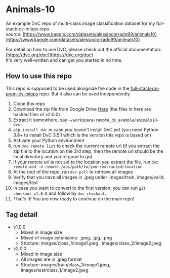 # Animals-10
An example DvC repo of multi-class image classification dataset for my full-stack-cv-mlops repo  
source: [https://www.kaggle.com/datasets/alessiocorrado99/animals10](https://www.kaggle.com/datasets/alessiocorrado99/animals10)  

For detail on how to use DvC, please check out the official documentation: [https://dvc.org/doc](https://dvc.org/doc)  
It's very well-written and can get you started in no time.

## How to use this repo
This repo is supposed to be used alongside the code in the [full-stack-on-prem-cv-mlops](https://github.com/jomariya23156/full-stack-on-prem-cv-mlops) repo. But it also can be used independently
1. Clone this repo
2. Download the zip file from Google Drive [Here](https://drive.google.com/file/d/1aY7Pp2iIJa5OyG8WolFbVJKulPj17zPe/view?usp=sharing) (the files in here are hashed files of v2.0.0)
3. Extract it somewhere, say `~/workspace/remote_ds_example/animals10-dvc`
4. `pip install dvc` in case you haven't install DvC yet (you need Python 3.8+ to install DvC 3.5.1 which is the version this repo is based on)
5. Activate your Python environment
6. run `dvc remote list` to check the current remote url (if you extract the zip file to the location on the 3rd step, then the remote url should be the local directory and you're good to go)
7. If your remote url is not set to the location you extract the file, run `dvc remote add -d remote /abs/path/to/your/extracted/location`
8. At the root of the repo, run `dvc pull` to retrieve all images
9. Verify that you have all images in .jpeg under images/train, images/valid, images/test
10. In case you want to convert to the first version, you can run `git checkout v1.0.0` and follow by `dvc checkout`.
11. That's it! You are now ready to continue on the main repo!

## Tag detail
- v1.0.0
    - Mixed in image size
    - Mixed of image extensions: .jpeg, .jpg, .png
    - Stucture: images/class_1/image1.jpeg , images/class_2/image2.jpeg
- v2.0.0
    - Mixed in image size
    - All images are in .jpeg format
    - Stucture: images/train/class_1/image1.jpeg, images/test/class_1/image2.jpeg